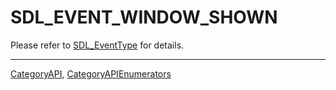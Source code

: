 # SDL_EVENT_WINDOW_SHOWN

Please refer to [SDL_EventType](SDL_EventType) for details.

----
[CategoryAPI](CategoryAPI), [CategoryAPIEnumerators](CategoryAPIEnumerators)

